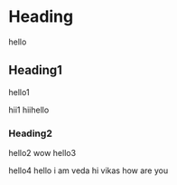 # Heading
hello

## Heading1
hello1

hii1
hiihello

### Heading2
hello2
wow
hello3

hello4
hello i am veda
hi vikas how are you
